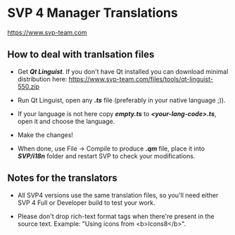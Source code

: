 # SVP 4 Manager Translations

https://www.svp-team.com


## How to deal with tranlsation files

- Get ***Qt Linguist***. 
If you don't have Qt installed you can download minimal distribution here:
https://www.svp-team.com/files/tools/qt-linguist-550.zip

- Run Qt Linguist, open any ***.ts*** file (preferably in your native language ;)).

- If your language is not here copy ***empty.ts*** to ***\<your-lang-code\>.ts***, open it and choose the language.

- Make the changes!

- When done, use File -> Compile to produce ***.qm*** file, place it into ***SVP/i18n*** folder and restart SVP to check your modifications.


## Notes for the translators

* All SVP4 versions use the same translation files, so you'll need either SVP 4 Full or Developer build to test your work.

* Please don't drop rich-text format tags when there're present in the source text.
Example: "Using icons from \<b\>Icons8\<\/b\>".
